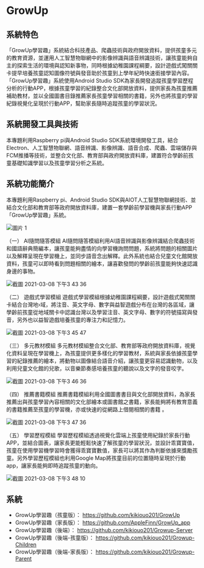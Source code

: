 # GrowUp

## 系統特色
「GrowUp學習趣」系統結合科技產品、爬蟲技術與政府開放資料，提供孩童多元的教育資源，並運用人工智慧物聯網中的影像辨識與語音辨識技術，讓孩童能夠自主的探索生活的環境與認知新事物，同時根據幼稚園課程綱要，設計遊戲式闖關關卡提早培養孩童認知圖像符號與發音助於孩童到上學年紀時快速銜接學習內容。「GrowUp學習趣」系統使用Android Studio SDK為家長開發追蹤孩童學習歷程分析的行動APP，根據孩童學習的紀錄整合文化部開放資料，提供家長為孩童推薦補助教材，並以全國圖書目錄推薦家長孩童學習相關的書籍，另外也將孩童的學習紀錄視覺化呈現於行動APP，幫助家長隨時追蹤孩童的學習狀況。

## 系統開發工具與技術
本專題利用Raspberry pi與Android Studio SDK系統環境開發工具，結合Electron、人工智慧物聯網、語音辨識、影像辨識、語音合成、爬蟲、雲端儲存與FCM推播等技術，並整合文化部、教育部與政府開放資料庫，建置符合學齡前孩童基礎知識學習以及孩童學習分析之系統。

## 系統功能簡介
本專題利用Raspberry pi、Android Studio SDK與AIOT人工智慧物聯網技術、並結合文化部和教育部等政府開放資料庫，建置一套學齡前學習機與家長行動APP「GrowUp學習趣」系統。

![圖片 1](https://user-images.githubusercontent.com/40735651/110289820-eee38c00-8024-11eb-9933-2715db1ae399.png)

（一）	AI隨問隨答模組
AI隨問隨答模組利用AI語音辨識與影像辨識結合爬蟲技術和國語辭典簡編本，讓孩童能夠盡情的向學習機詢問問題，系統將問題的相關圖片以及解釋呈現在學習機上，並同步語音念出解釋。此外系統也結合兒童文化館開放資料，孩童可以即時看到問題相關的繪本，讓喜歡發問的學齡前孩童能夠快速認識身邊的事物。

![截圖 2021-03-08 下午3 43 36](https://user-images.githubusercontent.com/40735651/110290418-babc9b00-8025-11eb-86ad-53613b3748c4.png)

（二）	遊戲式學習模組
遊戲式學習模組根據幼稚園課程綱要，設計遊戲式闖關關卡結合台灣地›域，將注音、英文字母、數字與益智遊戲分布在台灣的各區域，讓學齡前孩童從地域關卡中認識台灣以及學習注音、英文字母、數字的符號描寫與發音，另外也以益智遊戲培養孩童的專注力和記憶力。

![截圖 2021-03-08 下午3 45 47](https://user-images.githubusercontent.com/40735651/110290435-c14b1280-8025-11eb-89c8-3ca4f3df221a.png)

（三）	多元教材模組
多元教材模組整合文化部、教育部等政府開放資料庫，視覺化資料呈現在學習機上，為孩童提供更多樣化的學習教材，系統與家長依據孩童學習的紀錄推薦的繪本，將動物以圖像結合語音介紹，讓孩童更容易認識動物，以及利用兒童文化館的兒歌，以音樂節奏感培養孩童的聽說以及文字的發音咬字。

![截圖 2021-03-08 下午3 46 36](https://user-images.githubusercontent.com/40735651/110290465-c8722080-8025-11eb-8284-19580a073814.png)

（四）	推薦書籍模組
推薦書籍模組利用全國圖書書目與文化部開放資料，為家長推薦出與孩童學習內容相關的文化部繪本或圖書館之書籍，家長能夠將有教育意義的書籍推薦至孩童的學習機，亦或快速的從網路上借閱相關的書籍 。

![截圖 2021-03-08 下午3 47 36](https://user-images.githubusercontent.com/40735651/110290486-cf992e80-8025-11eb-8a8e-f70a708caf1f.png)

（五）	學習歷程模組
學習歷程模組透過視覺化雲端上孩童使用紀錄於家長行動APP，並結合圖表，讓家長更能輕鬆快速了解孩童的學習狀況，並設計乖寶寶值，孩童在使用學習機學習時會獲得乖寶寶數值，家長可以將其作為判斷依據來獎勵孩童。另外學習歷程模組也利用Google Map將孩童目前的位置隨時呈現於行動app，讓家長能夠即時追蹤孩童的動向。

![截圖 2021-03-08 下午3 48 10](https://user-images.githubusercontent.com/40735651/110290532-d7f16980-8025-11eb-9529-7c53d4d0dbaf.png)


## 系統
* GrowUp學習趣（孩童版）： https://github.com/kikiouo201/GrowUp
* GrowUp學習趣（家長版）： https://github.com/AppleFinn/GrowUp_app
* GrowUp學習趣（後端）： https://github.com/kikiouo201/Growup-Server
* GrowUp學習趣（後端-孩童版）： https://github.com/kikiouo201/Growup-Children
* GrowUp學習趣（後端-家長版）： https://github.com/kikiouo201/Growup-Parent
